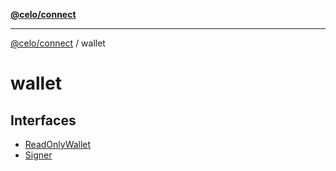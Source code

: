 [**@celo/connect**](../README.md)

***

[@celo/connect](../modules.md) / wallet

# wallet

## Interfaces

- [ReadOnlyWallet](interfaces/ReadOnlyWallet.md)
- [Signer](interfaces/Signer.md)
